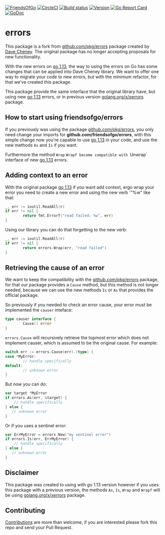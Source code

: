 [![FriendsOfGo](https://img.shields.io/badge/powered%20by-Friends%20of%20Go-73D7E2.svg)](https://friendsofgo.tech)
[![CircleCI](https://circleci.com/gh/friendsofgo/errors.svg?style=svg)](https://circleci.com/gh/friendsofgo/errors)
[![Build status](https://ci.appveyor.com/api/projects/status/phjkr6de4mnb19kq?svg=true)](https://ci.appveyor.com/project/aperezg/errors)
[![Version](https://img.shields.io/github/release/friendsofgo/errors.svg?style=flat-square)](https://github.com/friendsofgo/errors/releases/latest)
[![Go Report Card](https://goreportcard.com/badge/github.com/friendsofgo/errors)](https://goreportcard.com/report/github.com/friendsofgo/errors)
[![GoDoc](https://godoc.org/github.com/friendsofgo/errors?status.svg)](https://godoc.org/github.com/friendsofgo/errors)

# errors

This package is a fork from [github.com/pkg/errors](https://github.com/pkg/errors) package created by
[Dave Cheney](https://github.com/davecheney). The original package has no longer accepting proposals for new functionality.

With the new errors on [go 1.13](https://godoc.org/errors), the way to using the errors on Go has some
changes that can be applied into Dave Cheney library. We want to offer one way to migrate your code to new
errors, but with the minimum refactor, for that we've created this package.

This package provide the same interface that the original library have, but using new [go 1.13](https://godoc.org/errors)
errors, or in previous version [golang.org/x/xerrors](https://golang.org/x/xerrors) package.

## How to start using friendsofgo/errors

If you previously was using the package [github.com/pkg/errors](https://github.com/pkg/errors), you only need
change your imports for **github.com/friendsofgo/errors**, with this simple change now you're capable to use
[go 1.13](https://godoc.org/errors) in your code, and use the new methods `As` and `Is` if you want.

Furthermore the method `Wrap` `Wrapf become compatible with `Unwrap` interface of new [go 1.13](https://godoc.org/errors) errors.

## Adding context to an error

With the original package [go 1.13](https://godoc.org/errors) if you want add context, ergo wrap your error you need to create
a new error and using the new verb `"%w" like that:

```go
_, err := ioutil.ReadAll(r)
if err != nil {
        return fmt.Errorf("read failed: %w", err)
}
```

Using our library you can do that forgetting to the new verb:

```go
_, err := ioutil.ReadAll(r)
if err != nil {
        return errors.Wrap(err, "read failed")
}
```

## Retrieving the cause of an error

We want to keep the compatibility with the [github.com/pkg/errors](https://github.com/pkg/errors) package, for that
our package provides a `Cause` method, but this method is not longer needed, because we can use the new methods `Is` or `As`
that provides the official package.

So previously if you needed to check an error cause, your error must be implemented the `causer` inteface:

```go
type causer interface {
        Cause() error
}
```

`errors.Cause` will recursively retrieve the topmost error which does not implement causer, which is assumed to be the original cause. For example:

```go
switch err := errors.Cause(err).(type) {
case *MyError:
        // handle specifically
default:
        // unknown error
}
```

But now you can do:

```go
var target *MyError
if errors.As(err, &target) {
    // handle specifically
} else {
   // unknown error
}
```

Or if you uses a sentinel error:

```go
var ErrMyError = errors.New("my sentinel error")
if errors.Is(err, ErrMyError) {
    // handle specifically
} else {
   // unknown error
}
```

## Disclaimer
This package was created to using with go 1.13 version however if you uses this package with a previous version, the methods
`As`, `Is`, `Wrap` and `Wrapf` will be using [golang.org/x/xerrors](https://golang.org/x/xerrors) package.

## Contributing

[Contributions](https://github.com/friendsofgo/errors/issues?q=is%3Aissue+is%3Aopen) are more than welcome, if you are interested please fork this repo and send your Pull Request.
